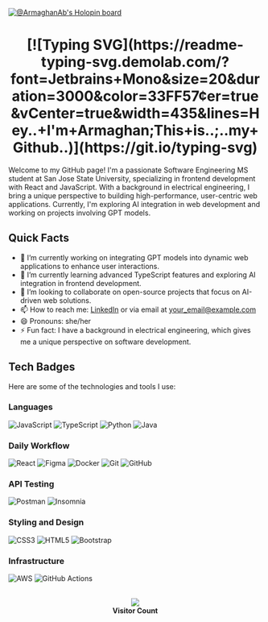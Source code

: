 [![@ArmaghanAb's Holopin board](https://holopin.me/yourusername)](https://holopin.io/@yourusername)

<div align="center">
    <h1>
        [![Typing SVG](https://readme-typing-svg.demolab.com/?font=Jetbrains+Mono&size=20&duration=3000&color=33FF57&center=true&vCenter=true&width=435&lines=Hey..+I'm+Armaghan;This+is..;..my+Github..)](https://git.io/typing-svg)
    </h1>
</div>

Welcome to my GitHub page! I'm a passionate Software Engineering MS student at San Jose State University, specializing in frontend development with React and JavaScript. With a background in electrical engineering, I bring a unique perspective to building high-performance, user-centric web applications. Currently, I'm exploring AI integration in web development and working on projects involving GPT models.


## Quick Facts ##
- 🔭 I’m currently working on integrating GPT models into dynamic web applications to enhance user interactions.
- 🌱 I’m currently learning advanced TypeScript features and exploring AI integration in frontend development.
- 👯 I’m looking to collaborate on open-source projects that focus on AI-driven web solutions.
- 📫 How to reach me: [LinkedIn](https://www.linkedin.com/in/armaghan-abtahi/) or via email at [your_email@example.com](mailto:your_email@example.com)
- 😄 Pronouns: she/her
- ⚡ Fun fact: I have a background in electrical engineering, which gives me a unique perspective on software development.

## Tech Badges ##
Here are some of the technologies and tools I use:

### Languages ###
![JavaScript](https://img.shields.io/badge/JavaScript-grey?style=for-the-badge&logo=javascript&logoColor=white)
![TypeScript](https://img.shields.io/badge/TypeScript-grey?style=for-the-badge&logo=typescript&logoColor=white)
![Python](https://img.shields.io/badge/Python-grey?style=for-the-badge&logo=python&logoColor=white)
![Java](https://img.shields.io/badge/Java-grey?style=for-the-badge&logo=openjdk&logoColor=white)

### Daily Workflow ###
![React](https://img.shields.io/badge/React-grey?style=for-the-badge&logo=react&logoColor=white)
![Figma](https://img.shields.io/badge/Figma-grey?style=for-the-badge&logo=figma&logoColor=white)
![Docker](https://img.shields.io/badge/Docker-grey?style=for-the-badge&logo=docker&logoColor=white)
![Git](https://img.shields.io/badge/Git-grey?style=for-the-badge&logo=git&logoColor=white)
![GitHub](https://img.shields.io/badge/GitHub-grey?style=for-the-badge&logo=github&logoColor=white)

### API Testing ###
![Postman](https://img.shields.io/badge/Postman-grey?style=for-the-badge&logo=postman&logoColor=white)
![Insomnia](https://img.shields.io/badge/Insomnia-4000BF?style=for-the-badge&logo=insomnia&logoColor=white)

### Styling and Design ###
![CSS3](https://img.shields.io/badge/CSS3-grey?style=for-the-badge&logo=css3&logoColor=white)
![HTML5](https://img.shields.io/badge/HTML5-grey?style=for-the-badge&logo=html5&logoColor=white)
![Bootstrap](https://img.shields.io/badge/Bootstrap-grey?style=for-the-badge&logo=bootstrap&logoColor=white)

### Infrastructure ###
![AWS](https://img.shields.io/badge/AWS-grey?style=for-the-badge&logo=amazonaws&logoColor=white)
![GitHub Actions](https://img.shields.io/badge/GitHub_Actions-grey?style=for-the-badge&logo=githubactions&logoColor=white)

<p align="center"> 
<br>
<img src="https://profile-counter.glitch.me/yourusername/count.svg" />
<br>
<strong>Visitor Count</strong>
</p>
